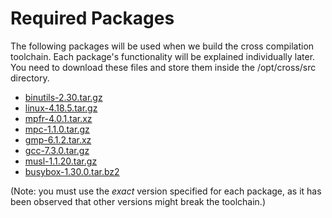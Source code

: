 # Required Packages

The following packages will be used when we build the
cross compilation toolchain. Each package's functionality will
be explained individually later. You need to download
these files and store them inside the /opt/cross/src directory.

* [binutils-2.30.tar.gz]()
* [linux-4.18.5.tar.gz]()
* [mpfr-4.0.1.tar.xz]()
* [mpc-1.1.0.tar.gz]()
* [gmp-6.1.2.tar.xz]()
* [gcc-7.3.0.tar.gz]()
* [musl-1.1.20.tar.gz]()
* [busybox-1.30.0.tar.bz2]()

(Note: you must use the _exact_ version specified for
each package, as it has been observed that other versions
might break the toolchain.)

